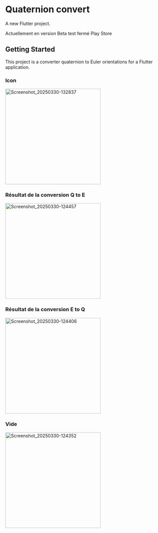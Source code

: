 # Quaternion convert

A new Flutter project.

Actuellement en version Beta test fermé Play Store

## Getting Started

This project is a converter quaternion to Euler orientations for a Flutter application.

### Icon
<img src="https://github.com/user-attachments/assets/ab656763-9e22-47b6-a8be-ff02b78a659f" alt="Screenshot_20250330-132837" width="300"/>

### Résultat de la conversion Q to E
<img src="https://github.com/user-attachments/assets/04ac6bda-db72-41d9-896c-7c3e42035fab" alt="Screenshot_20250330-124457" width="300"/>

### Résultat de la conversion E to Q
<img src="https://github.com/user-attachments/assets/9ff8eae5-5f35-424a-98ce-ee15c7c4dffc" alt="Screenshot_20250330-124406" width="300"/>

### Vide
<img src="https://github.com/user-attachments/assets/7a77385b-e0af-4715-89f9-2fbffeff015f" alt="Screenshot_20250330-124352" width="300"/>
